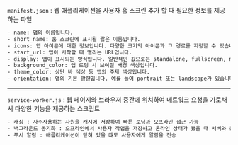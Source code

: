 `manifest.json` : 웹 애플리케이션을 사용자 홈 스크린 추가 할 때 필요한 정보를 제공하는 파일

```txt
- name: 앱의 이름입니다.
- short_name: 홈 스크린에 표시될 짧은 이름입니다.
- icons: 앱 아이콘에 대한 정보입니다. 다양한 크기의 아이콘과 그 경로를 지정할 수 있습니다.
- start_url: 앱이 시작할 때 열리는 URL입니다.
- display: 앱이 표시되는 방식입니다. 일반적인 값으로는 standalone, fullscreen, minimal-ui 등이 있습니다.
- background_color: 앱 로딩 시 보여질 배경 색상입니다.
- theme_color: 상단 바 색상 등 앱의 주제 색상입니다.
- orientation: 앱의 기본 방향입니다. 예를 들어 portrait 또는 landscape가 있습니다.
```

---

`service-worker.js` : 웹 페이지와 브라우저 중간에 위치하여 네트워크 요청을 가로채서 다양한 기능을 제공하는 스크립트

```txt
- 캐싱 : 자주사용하는 자원을 캐시에 저장하여 빠른 로딩과 오프라인 접근 가능
- 백그라운드 동기화 : 오프라인에서 사용자 작업을 저장하고 온라인 상태가 됐을 때 서버와 동기화
- 푸시 알림 : 애플리케이션이 닫혀 있을 떄도 사용자에게 알림을 전송
```
